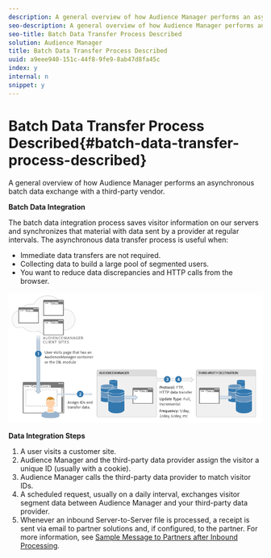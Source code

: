 ```yaml
---
description: A general overview of how Audience Manager performs an asynchronous batch data exchange with a third-party vendor.
seo-description: A general overview of how Audience Manager performs an asynchronous batch data exchange with a third-party vendor.
seo-title: Batch Data Transfer Process Described
solution: Audience Manager
title: Batch Data Transfer Process Described
uuid: a9eee940-151c-44f8-9fe9-8ab47d8fa45c
index: y
internal: n
snippet: y
---
```


# Batch Data Transfer Process Described{#batch-data-transfer-process-described}

A general overview of how Audience Manager performs an asynchronous batch data exchange with a third-party vendor.

 **Batch Data Integration**

<!-- 

c_async.xml

 -->

The batch data integration process saves visitor information on our servers and synchronizes that material with data sent by a provider at regular intervals. The asynchronous data transfer process is useful when:

* Immediate data transfers are not required. 
* Collecting data to build a large pool of segmented users. 
* You want to reduce data discrepancies and HTTP calls from the browser.

![](assets/s2s_70.png)

**Data Integration Steps**

1. A user visits a customer site. 
1. Audience Manager and the third-party data provider assign the visitor a unique ID (usually with a cookie). 
1. Audience Manager calls the third-party data provider to match visitor IDs. 
1. A scheduled request, usually on a daily interval, exchanges visitor segment data between Audience Manager and your third-party data provider. 
1. Whenever an inbound Server-to-Server file is processed, a receipt is sent via email to partner solutions and, if configured, to the partner. For more information, see [Sample Message to Partners after Inbound Processing](../../../c-integration/sending-audience-data/batch-data-transfer-explained/inbound-receipt-message.md#reference_DA48118E592740A7AAD36814FF7B221C).


